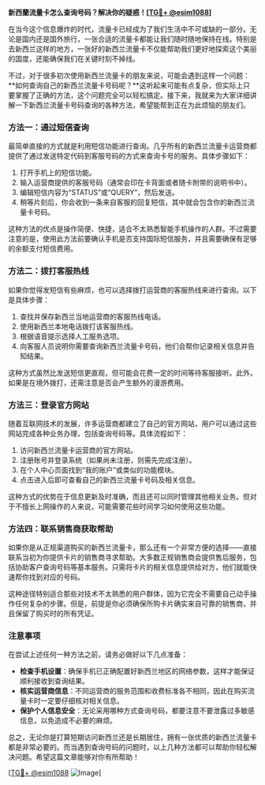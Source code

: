 **新西蘭流量卡怎么查询号码？解决你的疑惑！[[TG💪+ @esim1088](https://t.me/s/esim1088)]**

在当今这个信息爆炸的时代，流量卡已经成为了我们生活中不可或缺的一部分。无论是国内还是国外旅行，一张合适的流量卡都能让我们随时随地保持在线。特别是去新西兰这样的地方，一张好的新西兰流量卡不仅能帮助我们更好地探索这个美丽的国度，还能确保我们在关键时刻不掉线。

不过，对于很多初次使用新西兰流量卡的朋友来说，可能会遇到这样一个问题：**如何查询自己的新西兰流量卡号码呢？**这听起来可能有点复杂，但实际上只要掌握了正确的方法，这个问题完全可以轻松搞定。接下来，我就来为大家详细讲解一下新西兰流量卡号码查询的各种方法，希望能帮到正在为此烦恼的朋友们。

### 方法一：通过短信查询

最简单直接的方式就是利用短信功能进行查询。几乎所有的新西兰流量卡运营商都提供了通过发送特定代码到客服号码的方式来查询卡号的服务。具体步骤如下：

1. 打开手机上的短信功能。
2. 输入运营商提供的客服号码（通常会印在卡背面或者随卡附带的说明书中）。
3. 编辑短信内容为“STATUS”或“QUERY”，然后发送。
4. 稍等片刻后，你会收到一条来自客服的回复短信，其中就会包含你的新西兰流量卡号码。

这种方法的优点是操作简便、快捷，适合不太熟悉智能手机操作的人群。不过需要注意的是，使用此方法前要确认手机是否支持国际短信服务，并且需要确保有足够的余额支付短信费用。

### 方法二：拨打客服热线

如果你觉得发短信有些麻烦，也可以选择拨打运营商的客服热线来进行查询。以下是具体步骤：

1. 查找并保存新西兰当地运营商的客服热线电话。
2. 使用新西兰本地电话拨打该客服热线。
3. 根据语音提示选择人工服务选项。
4. 向客服人员说明你需要查询新西兰流量卡号码，他们会帮你记录相关信息并告知结果。

这种方式虽然比发送短信更直观，但可能会花费一定的时间等待客服接听。此外，如果是在境外拨打，还需注意是否会产生额外的漫游费用。

### 方法三：登录官方网站

随着互联网技术的发展，许多运营商都建立了自己的官方网站，用户可以通过这些网站完成各种业务办理，包括查询号码等。具体流程如下：

1. 访问新西兰流量卡运营商的官方网站。
2. 注册账号并登录系统（如果尚未注册，则需先完成注册）。
3. 在个人中心页面找到“我的账户”或类似的功能模块。
4. 点击进入后即可查看自己的新西兰流量卡号码及相关信息。

这种方式的优势在于信息更新及时准确，而且还可以同时管理其他相关业务。但对于不擅长上网操作的人来说，可能需要花些时间学习如何使用这些功能。

### 方法四：联系销售商获取帮助

如果你是从正规渠道购买的新西兰流量卡，那么还有一个非常方便的选择——直接联系当初为你提供卡片的销售商寻求帮助。大多数正规销售商会提供售后服务，包括协助客户查询号码等基本服务。只需将卡片的相关信息提供给对方，他们就能快速帮你找到对应的号码。

这种途径特别适合那些对技术不太熟悉的用户群体，因为它完全不需要自己动手操作任何复杂的步骤。但是，前提是你必须确保所购卡片确实来自可靠的销售商，并且保留了购买时的所有凭证。

### 注意事项

在尝试上述任何一种方法之前，请务必做好以下几点准备：

- **检查手机设置**：确保手机已正确配置好新西兰地区的网络参数，这样才能保证顺利接收到查询结果。
- **核实运营商信息**：不同运营商的服务范围和收费标准各不相同，因此在购买流量卡时一定要仔细核对相关信息。
- **保护个人信息安全**：无论采用哪种方式查询号码，都要注意不要泄露过多敏感信息，以免造成不必要的麻烦。

总之，无论你是打算短期访问新西兰还是长期居住，拥有一张优质的新西兰流量卡都是非常必要的。而当遇到查询号码的问题时，以上几种方法都可以帮助你轻松解决问题。希望这篇文章能够对你有所帮助！

[[TG💪+ @esim1088](https://t.me/s/esim1088) ![Image](https://i.postimg.cc/4NQfJmqS/Snipaste-2025-05-13-00-14-12.png)]